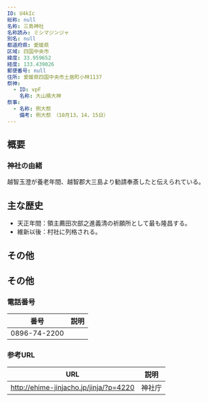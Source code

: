 ```yaml
---
ID: U4kIc
総称: null
名称: 三島神社
名称読み: ミシマジンジャ
別名: null
都道府県: 愛媛県
区域: 四国中央市
緯度: 33.959652
経度: 133.439026
郵便番号: null
住所: 愛媛県四国中央市土居町小林1137
祭神:
  - ID: vpF
    名称: 大山積大神
祭事:
  - 名称: 例大祭
    備考: 例大祭　（10月13，14，15日）
---
```


## 概要

### 神社の由緒

越智玉澄が養老年間、越智郡大三島より勧請奉斎したと伝えられている。

## 主な歴史

- 天正年間：領主薦田次部之進義清の祈願所として最も隆昌する。
- 維新以後：村社に列格される。

## その他

## その他

### 電話番号

| 番号         | 説明 |
| ------------ | ---- |
| 0896-74-2200 |      |

### 参考URL

| URL                                    | 説明   |
| -------------------------------------- | ------ |
| http://ehime-jinjacho.jp/jinja/?p=4220 | 神社庁 |
